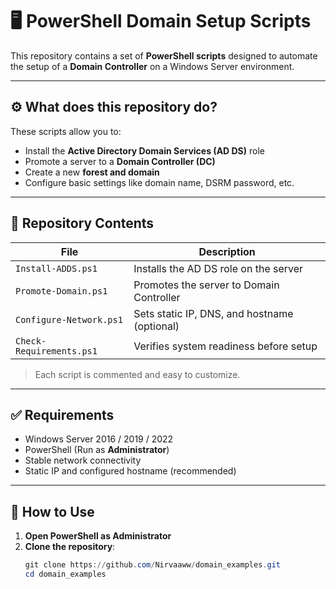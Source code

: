 # 🖥️ PowerShell Domain Setup Scripts

This repository contains a set of **PowerShell scripts** designed to automate the setup of a **Domain Controller** on a Windows Server environment.

---

## ⚙️ What does this repository do?

These scripts allow you to:

- Install the **Active Directory Domain Services (AD DS)** role
- Promote a server to a **Domain Controller (DC)**
- Create a new **forest and domain**
- Configure basic settings like domain name, DSRM password, etc.

---

## 📁 Repository Contents

| File                      | Description                                               |
|---------------------------|-----------------------------------------------------------|
| `Install-ADDS.ps1`        | Installs the AD DS role on the server                    |
| `Promote-Domain.ps1`      | Promotes the server to Domain Controller                 |
| `Configure-Network.ps1`   | Sets static IP, DNS, and hostname (optional)             |
| `Check-Requirements.ps1`  | Verifies system readiness before setup                   |

> Each script is commented and easy to customize.

---

## ✅ Requirements

- Windows Server 2016 / 2019 / 2022
- PowerShell (Run as **Administrator**)
- Stable network connectivity
- Static IP and configured hostname (recommended)

---

## 🚀 How to Use

1. **Open PowerShell as Administrator**
2. **Clone the repository**:
   ```powershell
   git clone https://github.com/Nirvaaww/domain_examples.git
   cd domain_examples
